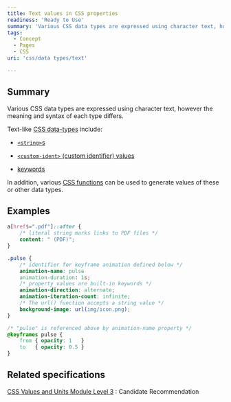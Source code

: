 ```yaml
---
title: Text values in CSS properties
readiness: 'Ready to Use'
summary: 'Various CSS data types are expressed using character text, however the meaning and syntax of each type differs.'
tags:
  - Concept
  - Pages
  - CSS
uri: 'css/data types/text'

---
```

## <span>Summary</span>

Various CSS data types are expressed using character text, however the meaning and syntax of each type differs.

 Text-like [CSS data-types](/css/data_types) include:

-   [`<string>`s](/css/data_types/string)

-   [`<custom-ident>` (custom identifier) values](/css/data_types/custom_ident)

-   [keywords](/css/data_types/keyword)

In addition, various [CSS functions](/css/functions) can be used to generate values of these or other data types.

## <span>Examples</span>

``` css
a[href$=".pdf"]::after {
    /* literal string marks links to PDF files */
    content: " (PDF)";
}
```

``` css
.pulse {
    /* identifier for keyframe animation defined below */
    animation-name: pulse
    animation-duration: 1s;
    /* property values are built-in keywords */
    animation-direction: alternate;
    animation-iteration-count: infinite;
    /* The url() function accepts a string value */
    background-image: url(img/icon.png);
}

/* "pulse" is referenced above by animation-name property */
@keyframes pulse {
    from { opacity: 1   }
    to   { opacity: 0.5 }
}
```

## <span>Related specifications</span>

[CSS Values and Units Module Level 3](http://www.w3.org/TR/css3-values/)
:   Candidate Recommendation
